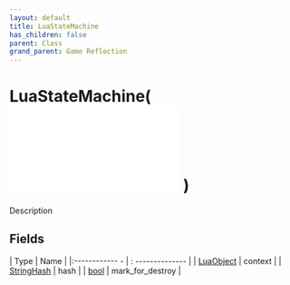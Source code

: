 ```yaml
---
layout: default
title: LuaStateMachine
has_children: false
parent: Class
grand_parent: Game Reflection
---
```

# LuaStateMachine( ![ StateMachine ](game-reflection/classes/state_machine.md) )
Description 

## Fields
| Type | Name |
|:------------ - | : -------------- |
| [LuaObject](game-reflection/classes/lua_object.md) | context |
| [StringHash](game-reflection/classes/string_hash.md) | hash |
| [bool](game-reflection/components/bool.md) | mark_for_destroy |
